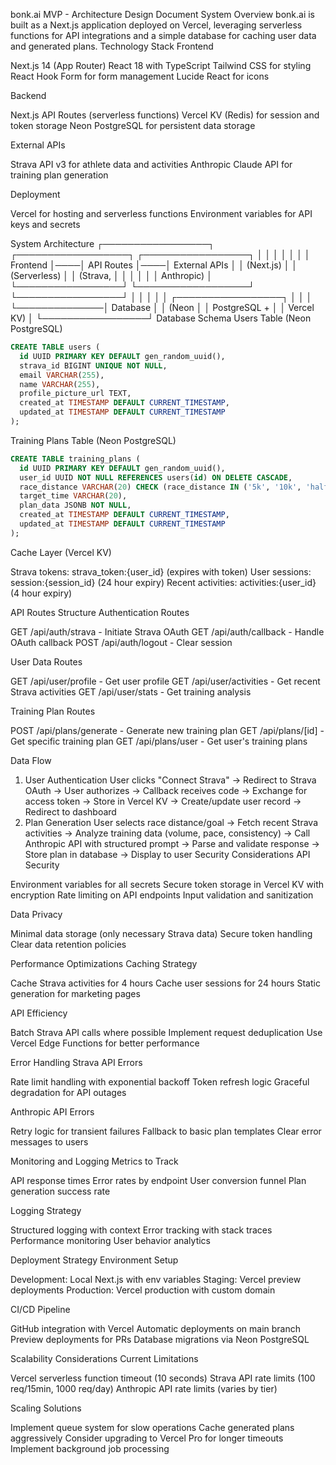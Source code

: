 bonk.ai MVP - Architecture Design Document
System Overview
bonk.ai is built as a Next.js application deployed on Vercel, leveraging serverless functions for API integrations and a simple database for caching user data and generated plans.
Technology Stack
Frontend

Next.js 14 (App Router)
React 18 with TypeScript
Tailwind CSS for styling
React Hook Form for form management
Lucide React for icons

Backend

Next.js API Routes (serverless functions)
Vercel KV (Redis) for session and token storage
Neon PostgreSQL for persistent data storage

External APIs

Strava API v3 for athlete data and activities
Anthropic Claude API for training plan generation

Deployment

Vercel for hosting and serverless functions
Environment variables for API keys and secrets

System Architecture
┌─────────────────┐    ┌──────────────────┐    ┌─────────────────┐
│                 │    │                  │    │                 │
│   Frontend      │────│   API Routes     │────│  External APIs  │
│   (Next.js)     │    │   (Serverless)   │    │  (Strava,       │
│                 │    │                  │    │   Anthropic)    │
└─────────────────┘    └──────────────────┘    └─────────────────┘
         │                        │
         │                        │
         │              ┌─────────────────┐
         │              │                 │
         └──────────────│   Database      │
                        │   (Neon         │
                        │    PostgreSQL + │
                        │    Vercel KV)   │
                        └─────────────────┘
Database Schema
Users Table (Neon PostgreSQL)
```sql
CREATE TABLE users (
  id UUID PRIMARY KEY DEFAULT gen_random_uuid(),
  strava_id BIGINT UNIQUE NOT NULL,
  email VARCHAR(255),
  name VARCHAR(255),
  profile_picture_url TEXT,
  created_at TIMESTAMP DEFAULT CURRENT_TIMESTAMP,
  updated_at TIMESTAMP DEFAULT CURRENT_TIMESTAMP
);
```
Training Plans Table (Neon PostgreSQL)
```sql
CREATE TABLE training_plans (
  id UUID PRIMARY KEY DEFAULT gen_random_uuid(),
  user_id UUID NOT NULL REFERENCES users(id) ON DELETE CASCADE,
  race_distance VARCHAR(20) CHECK (race_distance IN ('5k', '10k', 'half_marathon', 'marathon')),
  target_time VARCHAR(20),
  plan_data JSONB NOT NULL,
  created_at TIMESTAMP DEFAULT CURRENT_TIMESTAMP,
  updated_at TIMESTAMP DEFAULT CURRENT_TIMESTAMP
);
```
Cache Layer (Vercel KV)

Strava tokens: strava_token:{user_id} (expires with token)
User sessions: session:{session_id} (24 hour expiry)
Recent activities: activities:{user_id} (4 hour expiry)

API Routes Structure
Authentication Routes

GET /api/auth/strava - Initiate Strava OAuth
GET /api/auth/callback - Handle OAuth callback
POST /api/auth/logout - Clear session

User Data Routes

GET /api/user/profile - Get user profile
GET /api/user/activities - Get recent Strava activities
GET /api/user/stats - Get training analysis

Training Plan Routes

POST /api/plans/generate - Generate new training plan
GET /api/plans/[id] - Get specific training plan
GET /api/plans/user - Get user's training plans

Data Flow
1. User Authentication
User clicks "Connect Strava" 
→ Redirect to Strava OAuth 
→ User authorizes 
→ Callback receives code 
→ Exchange for access token 
→ Store in Vercel KV 
→ Create/update user record
→ Redirect to dashboard
2. Plan Generation
User selects race distance/goal 
→ Fetch recent Strava activities 
→ Analyze training data (volume, pace, consistency) 
→ Call Anthropic API with structured prompt 
→ Parse and validate response 
→ Store plan in database 
→ Display to user
Security Considerations
API Security

Environment variables for all secrets
Secure token storage in Vercel KV with encryption
Rate limiting on API endpoints
Input validation and sanitization

Data Privacy

Minimal data storage (only necessary Strava data)
Secure token handling
Clear data retention policies

Performance Optimizations
Caching Strategy

Cache Strava activities for 4 hours
Cache user sessions for 24 hours
Static generation for marketing pages

API Efficiency

Batch Strava API calls where possible
Implement request deduplication
Use Vercel Edge Functions for better performance

Error Handling
Strava API Errors

Rate limit handling with exponential backoff
Token refresh logic
Graceful degradation for API outages

Anthropic API Errors

Retry logic for transient failures
Fallback to basic plan templates
Clear error messages to users

Monitoring and Logging
Metrics to Track

API response times
Error rates by endpoint
User conversion funnel
Plan generation success rate

Logging Strategy

Structured logging with context
Error tracking with stack traces
Performance monitoring
User behavior analytics

Deployment Strategy
Environment Setup

Development: Local Next.js with env variables
Staging: Vercel preview deployments
Production: Vercel production with custom domain

CI/CD Pipeline

GitHub integration with Vercel
Automatic deployments on main branch
Preview deployments for PRs
Database migrations via Neon PostgreSQL

Scalability Considerations
Current Limitations

Vercel serverless function timeout (10 seconds)
Strava API rate limits (100 req/15min, 1000 req/day)
Anthropic API rate limits (varies by tier)

Scaling Solutions

Implement queue system for slow operations
Cache generated plans aggressively
Consider upgrading to Vercel Pro for longer timeouts
Implement background job processing